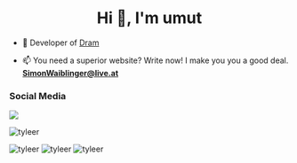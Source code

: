 <h1 align="center">Hi 👋, I'm umut</h1>

- 🔭 Developer of [Dram](https://bit.ly/35vl7lX)

- 📫 You need a superior website? Write now! I make you you a good deal. **SimonWaiblinger@live.at** 

<h3>Social Media</h3>
<p align="left">
  <a href="https://discord.com/users/754646387672481792" target"blank_"><img src="https://img.shields.io/badge/discord%20-7289DA.svg?&style=for-the-badge&logo=discord&logoColor=white"></a> <p align="left"> <img src="https://komarev.com/ghpvc/?username=tyleer&label=Profile%20views&color=a36fe2&style=plastic" alt="tyleer" /> </p>

<p>
<img src="https://github-readme-stats.vercel.app/api?username=tyleer&show_icons=true&theme=dracula&locale=tr" alt="tyleer" />
<img src="https://github-readme-stats.vercel.app/api/top-langs?username=tyleer&show_icons=true&theme=dracula&locale=en&layout=compact" alt="tyleer" />
<img src="https://lanyard-profile-readme.vercel.app/api/754646387672481792" alt="tyleer" />
</p>
